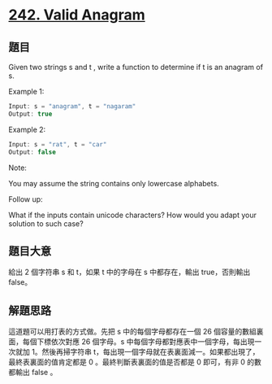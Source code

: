 # [242. Valid Anagram](https://leetcode.com/problems/valid-anagram/)

## 題目

Given two strings s and t , write a function to determine if t is an anagram of s.

Example 1:

```c
Input: s = "anagram", t = "nagaram"
Output: true
```

Example 2:

```c
Input: s = "rat", t = "car"
Output: false
```

Note:  

  
You may assume the string contains only lowercase alphabets.
  
  
    
Follow up:  


What if the inputs contain unicode characters? How would you adapt your solution to such case?

## 題目大意

給出 2 個字符串 s 和 t，如果 t 中的字母在 s 中都存在，輸出 true，否則輸出 false。

## 解題思路

這道題可以用打表的方式做。先把 s 中的每個字母都存在一個 26 個容量的數組裏面，每個下標依次對應 26 個字母。s 中每個字母都對應表中一個字母，每出現一次就加 1。然後再掃字符串 t，每出現一個字母就在表裏面減一。如果都出現了，最終表裏面的值肯定都是 0 。最終判斷表裏面的值是否都是 0 即可，有非 0 的數都輸出 false 。
